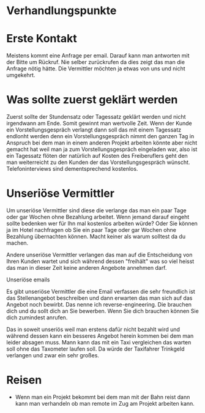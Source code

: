 # Verhandlungspunkte 

# Erste Kontakt

Meistens kommt eine Anfrage per email. Darauf kann man antworten mit der Bitte um Rückruf. Nie selber zurückrufen da dies zeigt das man die Anfrage nötig hätte. Die Vermittler möchten ja etwas von uns und nicht umgekehrt.

# Was sollte zuerst geklärt werden

Zuerst sollte der Stundensatz oder Tagessatz geklärt werden und nicht irgendwann am Ende. Somit gewinnt man wertvolle Zeit. Wenn der Kunde ein Vorstellungsgespräch verlangt dann soll das mit einem Tagessatz endlonht werden denn ein Vorstellungsgespräch nimmt den ganzen Tag in Anspruch bei dem man in einem anderen Projekt arbeiten könnte aber nicht gemacht hat weil man ja zum Vorstellungsgespräch eingeladen war, also ist ein Tagessatz flöten der natürlich auf Kosten des Freiberuflers geht den man weiterreicht zu den Kunden der das Vorstellungsgespräch wünscht. Telefoninterviews sind dementsprechend kostenlos.

# Unseriöse Vermittler

Um unseriöse Vermittler sind diese die verlange das man ein paar Tage oder gar Wochen ohne Bezahlung arbeitet. Wenn jemand darauf eingeht sollte bedenken wer für Ihn mal kostenlos arbeiten würde? Oder Sie können ja im Hotel nachfragen ob Sie ein paar Tage oder gar Wochen ohne Bezahlung übernachten können. Macht keiner als warum solltest da du machen.


Andere unseriöse Vermittler verlangen das man auf die Entscheidung von Ihren Kunden wartet und sich während dessen "freihält" was so viel heisst das man in dieser Zeit keine anderen Angebote annehmen darf.

Unseriöse emails

Es gibt unseriöse Vermittler die eine Email verfassen die sehr freundlich ist das Stellenangebot beschreiben und dann erwarten das man sich auf das Angebot noch bewirbt. Das nenne ich reverse-engineering. Die brauchen dich und du sollt dich an Sie bewerben. Wenn Sie dich brauchen können Sie dich zumindest anrufen.


Das in soweit unseriös weil man erstens dafür nicht bezahlt wird und während dessen kann ein besseres Angebot herein kommen bei dem man leider absagen muss. Mann kann das mit ein Taxi vergleichen das warten soll ohne das Taxometer laufen soll. Da würde der Taxifahrer Trinkgeld verlangen und zwar ein sehr großes.

# Reisen

* Wenn man ein Projekt bekommt bei dem man mit der Bahn reist dann kann man verhandeln ob man remote im Zug am Projekt arbeiten kann.
